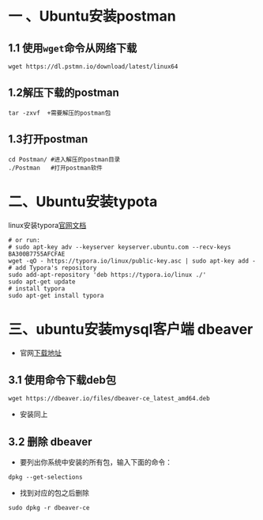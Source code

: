 # 一 、Ubuntu安装postman

## 1.1 使用`wget`命令从网络下载

```shell
wget https://dl.pstmn.io/download/latest/linux64
```

## 1.2解压下载的postman

```shell
tar -zxvf  +需要解压的postman包
```

## 1.3打开postman

```shell
cd Postman/ #进入解压的postman目录
./Postman   #打开postman软件
```

# 二、Ubuntu安装typota

linux安装typora[官网文档](https://www.typora.io/#linux)

```shell
# or run:
# sudo apt-key adv --keyserver keyserver.ubuntu.com --recv-keys BA300B7755AFCFAE
wget -qO - https://typora.io/linux/public-key.asc | sudo apt-key add -
# add Typora's repository
sudo add-apt-repository 'deb https://typora.io/linux ./'
sudo apt-get update
# install typora
sudo apt-get install typora
```

# 三、ubuntu安装mysql客户端 dbeaver

- 官网[下载地址](https://dbeaver.io/download/)

## 3.1 使用命令下载deb包

```shell
wget https://dbeaver.io/files/dbeaver-ce_latest_amd64.deb
```

- 安装同上

## 3.2 删除 dbeaver

- 要列出你系统中安装的所有包，输入下面的命令：

```shell
dpkg --get-selections
```

- 找到对应的包之后删除

```shell
sudo dpkg -r dbeaver-ce
```

